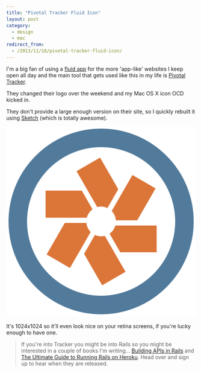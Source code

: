 ```yaml
---
title: "Pivotal Tracker Fluid Icon"
layout: post
category:
  - design
  - mac
redirect_from:
  - /2013/11/18/pivotal-tracker-fluid-icon/
---
```


I'm a big fan of using a [fluid app](http://fluidapp.com) for the more 'app-like' websites I keep open all day and the main tool that gets used like this in my life is [Pivotal Tracker](http://pivotaltracker.com).

They changed their logo over the weekend and my Mac OS X icon OCD kicked in.

They don't provide a large enough version on their site, so I quickly rebuilt it using [Sketch](http://www.bohemiancoding.com/sketch/) (which is totally awesome).

[![Pivotal Tracker 2013: Fluid Icon](/images/2013/pivotal-tracker-fluid-icon-2013.png)](/images/2013/pivotal-tracker-fluid-icon-2013.png)

It's 1024x1024 so it'll even look nice on your retina screens, if you're lucky enough to have one.

> If you're into Tracker you might be into Rails so you might be interested in a couple of books I'm writing... [Building APIs in Rails](/building-apis-on-rails) and [The Ultimate Guide to Running Rails on Heroku](/ultimate-guide-to-rails-on-heroku). Head over and sign up to hear when they are released.
